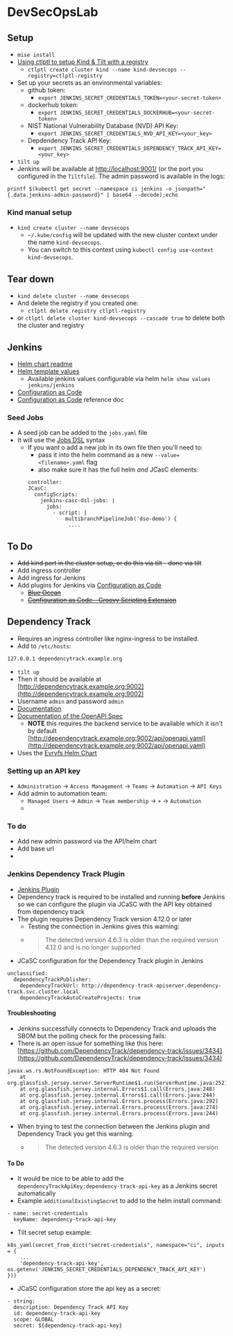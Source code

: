 # DevSecOpsLab

## Setup
* `mise install`
* [Using ctlptl to setup Kind & Tilt with a registry](https://github.com/tilt-dev/ctlptl?tab=readme-ov-file#kind-with-a-built-in-registry-at-a-random-port)
    * `ctlptl create cluster kind --name kind-devsecops --registry=ctlptl-registry`
* Set up your secrets as an environmental variables:
  * github token:
    * `export JENKINS_SECRET_CREDENTIALS_TOKEN=<your-secret-token>`
  * dockerhub token:
    * `export JENKINS_SECRET_CREDENTIALS_DOCKERHUB=<your-secret-token>`
  * NIST National Vulnerability Database (NVD) API Key:
    * `export JENKINS_SECRET_CREDENTIALS_NVD_API_KEY=<your_key>`
  * Depdendency Track API Key:
    * `export JENKINS_SECRET_CREDENTIALS_DEPENDENCY_TRACK_API_KEY=<your_key>`
* `tilt up` 
* Jenkins will be available at [http://localhost:9001/](http://localhost:9001/) (or the port you configured in the `Tiltfile`).
The admin password is available in the logs:
```
printf $(kubectl get secret --namespace ci jenkins -o jsonpath="{.data.jenkins-admin-password}" | base64 --decode);echo
```
### Kind manual setup
* `kind create cluster --name devsecops`
  * `~/.kube/config` will be updated with the new cluster context under the name `kind-devsecops`.
  * You can switch to this context using `kubectl config use-context kind-devsecops`.

## Tear down
* `kind delete cluster --name devsecops`
* And delete the registry if you created one:
  * `ctlptl delete registry ctlptl-registry`
* or `ctlptl delete cluster kind-devsecops --cascade true` to delete both the cluster and registry


## Jenkins
* [Helm chart readme](https://github.com/jenkinsci/helm-charts/blob/main/charts/jenkins/README.md)
* [Helm template values](https://github.com/jenkinsci/helm-charts/blob/main/charts/jenkins/VALUES.md)
  * Available jenkins values configurable via helm `helm show values jenkins/jenkins`
* [Configuration as Code](https://plugins.jenkins.io/configuration-as-code/)
* [Configuration as Code](http://localhost:9001/manage/configuration-as-code/reference) reference doc

### Seed Jobs
* A seed job can be added to the `jobs.yaml` file
* It will use the [Jobs DSL](https://plugins.jenkins.io/job-dsl/) syntax
  * If you want o add a new job in its own file then you'll need to:
    * pass it into the helm command as a new `--value=<filename>.yaml` flag
    * also make sure it has the full helm *and* JCasC elements:
    ```
    controller:
    JCasC:
      configScripts:
        jenkins-casc-dsl-jobs: |
          jobs:
            - script: |
                multibranchPipelineJob('dso-demo') {
                 ....
    ```

## To Do
* ~~Add kind port in the cluster setup, or do this via tilt - done via tilt~~
* Add ingress controller
* Add ingress for Jenkins
* Add plugins for Jenkins via [Configuration as Code](https://plugins.jenkins.io/configuration-as-code/)
  * ~~[Blue Ocean](https://plugins.jenkins.io/blueocean/)~~
  * ~~[Configuration as Code - Groovy Scripting Extension](https://plugins.jenkins.io/configuration-as-code-groovy/)~~


## Dependency Track
* Requires an ingress controller like nginx-ingress to be installed.
* Add to `/etc/hosts`:
```
127.0.0.1 dependencytrack.example.org
```
* `tilt up`
* Then it should be available at [http://dependencytrack.example.org:9002](http://dependencytrack.example.org:9002)
* Username `admin` and password `admin`
* [Documentation](https://dependencytrack.org/docs/quick-start-guide/)
* [Documentation of the OpenAPI Spec](https://docs.dependencytrack.org/integrations/rest-api/)
  * **NOTE** this requires the backend service to be available which it isn't by default [http://dependencytrack.example.org:9002/api/openapi.yaml](http://dependencytrack.example.org:9002/api/openapi.yaml)
* Uses the [Evryfs Helm Chart](https://artifacthub.io/packages/helm/evryfs-oss/dependency-track)
### Setting up an API key
* `Administration` -> `Access Management` -> `Teams` -> `Automation` -> `API Keys`
* Add admin to automation team:
  * `Managed Users` -> `Admin` -> `Team membership` -> `+` -> `Automation`
  * 
### To do
* Add new admin password via the API/helm chart
* Add base url
* 


### Jenkins Dependency Track Plugin
* [Jenkins Plugin](https://plugins.jenkins.io/dependency-track/)
* Dependency track is required to be installed and running **before** Jenkins so we can configure the plugin via JCaSC with the API key obtained from dependency track
* The plugin requires Dependency Track version 4.12.0 or later
  * Testing the connection in Jenkins gives this warning:
  * > The detected version 4.6.3 is older than the required version 4.12.0 and is no longer supported
* JCaSC configuration for the Dependency Track plugin in Jenkins
```
unclassified:
  dependencyTrackPublisher:
    dependencyTrackUrl: http://dependency-track-apiserver.dependency-track.svc.cluster.local
    dependencyTrackAutoCreateProjects: true
```
#### Troubleshooting
* Jenkins successfully connects to Dependency Track and uploads the SBOM but the polling check for the processing fails:
* There is an open issue for something like this here: [https://github.com/DependencyTrack/dependency-track/issues/3434](https://github.com/DependencyTrack/dependency-track/issues/3434)
```
javax.ws.rs.NotFoundException: HTTP 404 Not Found
	at org.glassfish.jersey.server.ServerRuntime$1.run(ServerRuntime.java:252)
	at org.glassfish.jersey.internal.Errors$1.call(Errors.java:248)
	at org.glassfish.jersey.internal.Errors$1.call(Errors.java:244)
	at org.glassfish.jersey.internal.Errors.process(Errors.java:292)
	at org.glassfish.jersey.internal.Errors.process(Errors.java:274)
	at org.glassfish.jersey.internal.Errors.process(Errors.java:244)
```
* When trying to test the connection between the Jenkins plugin and Dependency Track you get this warning:
  * > The detected version 4.6.3 is older than the required version

#### To Do
* It would be nice to be able to add the `dependencyTrackApiKey:dependency-track-api-key` as a Jenkins secret automatically
* Example `additionalExistingSecret` to add to the helm install command:
```
- name: secret-credentials
  keyName: dependency-track-api-key
```
* Tilt secret setup example:
```
k8s_yaml(secret_from_dict("secret-credentials", namespace="ci", inputs = {
    ...    
    'dependency-track-api-key', os.getenv('JENKINS_SECRET_CREDENTIALS_DEPENDENCY_TRACK_API_KEY')
}))

```
* JCaSC configuration store the api key as a secret:
```
- string:
  description: Dependency Track API Key
  id: dependency-track-api-key
  scope: GLOBAL
  secret: ${dependency-track-api-key}
```
